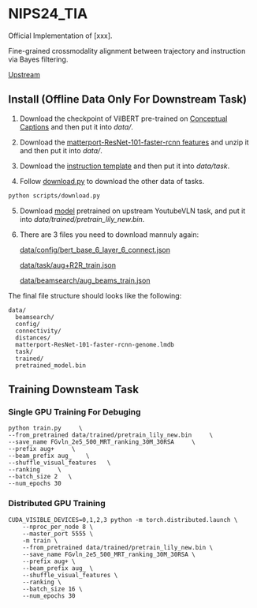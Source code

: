 # NIPS24_TIA
Official Implementation of [xxx].

Fine-grained crossmodality alignment between trajectory and instruction via Bayes filtering.

[Upstream](https://github.com/JeremyLinky/YouTube-VLN)

## Install (Offline Data Only For Downstream Task)

1. Download the checkpoint of VilBERT pre-trained on [Conceptual Captions](https://dl.fbaipublicfiles.com/vilbert-multi-task/pretrained_model.bin) and then put it into *data/*.

<!-- *data/pretrained_model.bin* -->

2. Download the [matterport-ResNet-101-faster-rcnn features](https://dl.dropbox.com/s/67k2vjgyjqel6og/matterport-ResNet-101-faster-rcnn-genome.lmdb.zip) and unzip it and then put it into *data/*.

3. Download the [instruction template](https://drive.google.com/file/d/1skdU4Kvs3E1jvqBSBvtsLsxMXYbtQ7fp/view?usp=sharing) and then put it into *data/task*.

4. Follow [download.py](scripts/download.py) to download the other data of tasks.
```bash
python scripts/download.py
```

5. Download [model](https://drive.google.com/file/d/1reRM3yKULDEHuxamcmx0enn9fh147rWs/view?usp=sharing) pretrained on upstream YoutubeVLN task, and put it into *data/trained/pretrain_lily_new.bin*.

6. There are 3 files you need to download mannuly again:

    [data/config/bert_base_6_layer_6_connect.json](https://drive.google.com/uc?id=17mL0qCWnIjqL2GNku8A7CKAi6A8Scogh)

    [data/task/aug+R2R_train.json](https://drive.google.com/uc?id=1cA2GRF_EGB8cw_XIxk8b6TXSEaWZEDk7)

    [data/beamsearch/aug_beams_train.json](https://drive.google.com/uc?id=1ukpTRI6LelEl0_gk10azW_Td95XANL2e)


The final file structure should looks like the following:

```
data/
  beamsearch/
  config/
  connectivity/
  distances/
  matterport-ResNet-101-faster-rcnn-genome.lmdb
  task/
  trained/
  pretrained_model.bin
```

## Training Downsteam Task

### Single GPU Training For Debuging

```
python train.py     \
--from_pretrained data/trained/pretrain_lily_new.bin     \
--save_name FGvln_2e5_500_MRT_ranking_30M_30RSA     \
--prefix aug+     \
--beam_prefix aug_    \    
--shuffle_visual_features   \     
--ranking     \
--batch_size 2   \    
--num_epochs 30   
```


### Distributed GPU Training

```
CUDA_VISIBLE_DEVICES=0,1,2,3 python -m torch.distributed.launch \
    --nproc_per_node 8 \
    --master_port 5555 \
    -m train \
    --from_pretrained data/trained/pretrain_lily_new.bin \
    --save_name FGvln_2e5_500_MRT_ranking_30M_30RSA \
    --prefix aug+ \
    --beam_prefix aug_ \
    --shuffle_visual_features \
    --ranking \
    --batch_size 16 \
    --num_epochs 30 
```
